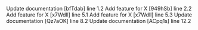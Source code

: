 Update documentation [bfTdab] line 1.2
Add feature for X [949hSb] line 2.2
Add feature for X [x7Wdll] line 5.1
Add feature for X [x7Wdll] line 5.3
Update documentation [Qz7aOK] line 8.2
Update documentation [ACpq1s] line 12.2
